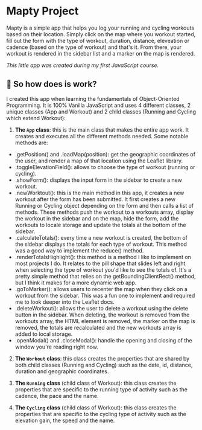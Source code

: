 # Mapty Project

Mapty is a simple app that helps you log your running and cycling workouts based on their location. Simply click on the map where you workout started, fill out the form with the type of workout, duration, distance, eleveation or cadence (based on the type of workout) and that's it. From there, your workout is rendered in the sidebar list and a marker on the map is rendered.

_This little app was created during my first JavaScript course._

## 🚀 So how does is work?

I created this app when learning the fundamentals of Object-Oriented Programming. It is 100% Vanilla JavaScript and uses 4 different classes, 2 unique classes (App and Workout) and 2 child classes (Running and Cycling which extend Workout):

1. **The `App` class**: this is the main class that makes the entire app work. It creates and executes all the different methods needed. Some notable methods are:

- .getPosition() and .loadMap(position): get the geographic coordinates of the user, and render a map of that location using the Leaflet library.
- .toggleElevationField(): allows to choose the type of workout (running or cycling).
- .showForm(): displays the input form in the sidebar to create a new workout.
- .newWorktout(): this is the main method in this app, it creates a new workout after the form has been submitted. It first creates a new Running or Cycling object depending on the form and then calls a list of methods. These methods push the workout to a workouts array, display the workout in the sidebar and on the map, hide the form, add the workouts to locale storage and update the totals at the bottom of the sidebar.
- .calculateTotals(): every time a new workout is created, the bottom of the sidebar displays the totals for each type of workout. This method was a good way to implement the reduce() method.
- .renderTotalsHighlight(): this method is a method I like to implement on most projects I do. It relates to the pill shape that slides left and right when selecting the type of workout you'd like to see the totals of. It's a pretty simple method that relies on the getBoundingClientRect() method, but I think it makes for a more dynamic web app.
- .goToMarker(): allows users to recenter the map when they click on a workout from the sidebar. This was a fun one to implement and required me to look deeper into the Leaflet docs.
- .deleteWorkout(): allows the user to delete a workout using the delete button in the sidebar. When deleting, the workout is removed from the workouts array, the HTML element is removed, the marker on the map is removed, the totals are recalculated and the new workouts array is added to local storage.
- .openModal() and .closeModal(): handle the opening and closing of the window you're reading right now.

2. **The `Workout` class**: this class creates the properties that are shared by both child classes (Running and Cycling) such as the date, id, distance, duration and geographic coordinates.

3. **The `Running` class** (child class of Workout): this class creates the properties that are specific to the running type of activity such as the cadence, the pace and the name.

4. **The `Cycling` class** (child class of Workout): this class creates the properties that are specific to the cycling type of activity such as the elevation gain, the speed and the name.
